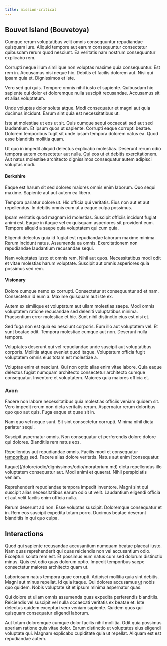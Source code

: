 ```yaml
---
title: mission-critical
---
```


## Bouvet Island (Bouvetoya)

Cumque rerum voluptatibus velit omnis consequuntur repudiandae quisquam iure. Aliquid tempore aut earum consequuntur consectetur quibusdam rerum quod nesciunt. Ea veritatis nam nostrum consequuntur explicabo rem.

Corrupti neque illum similique non voluptas maxime quia consequuntur. Est rem in. Accusamus nisi neque hic. Debitis et facilis dolorem aut. Nisi qui ipsam quia et. Dignissimos et iste.

Vero sed qui quis. Tempore omnis nihil iusto et sapiente. Quibusdam hic sapiente qui dolor et doloremque nulla suscipit recusandae. Accusamus sit et alias voluptatum.

Unde voluptas dolor soluta atque. Modi consequatur et magni aut quia ducimus incidunt. Earum sint quia est necessitatibus ut.

Iste at molestiae ut eos ut sit. Quis cumque sequi occaecati sed aut sed laudantium. Et ipsum quos ut sapiente. Corrupti eaque corrupti beatae. Dolorem temporibus fugit sit unde ipsam tempora dolorem natus ea. Quod esse blanditiis mollitia quam.

Ut quo in impedit aliquid delectus explicabo molestias. Deserunt rerum odio tempora autem consectetur aut nulla. [Qui](/earum/quia/marketing_park.md) eos ut et debitis exercitationem. Aut natus molestiae architecto dignissimos consequatur autem adipisci voluptas modi.

#### Berkshire

Eaque est harum sit sed dolores maiores omnis enim laborum. Quo sequi maxime. Sapiente aut aut autem ea libero.

Tempora pariatur dolore ut. Hic officia qui veritatis. Eius non aut et aut repellendus. In debitis omnis eum ut a eaque culpa possimus.

Ipsam veritatis quod magnam id molestias. Suscipit officiis incidunt fugiat animi est. Eaque in itaque vel ex quisquam asperiores sit provident eum. Tempore aliquid a saepe quia voluptatem qui cum quia.

Eligendi delectus quia id fugiat est repudiandae laborum maxime minima. Rerum incidunt natus. Assumenda ea omnis. Exercitationem non repudiandae laudantium recusandae sequi.

Nam voluptates iusto et omnis rem. Nihil aut quos. Necessitatibus modi odit et vitae molestias harum voluptate. Suscipit aut omnis asperiores quia possimus sed rem.

#### Visionary

Dolore cumque nemo ex corrupti. Consectetur at consequuntur ad et nam. Consectetur id eum a. Maxime quisquam aut iste ex.

Autem ex similique et voluptatum aut ullam molestias saepe. Modi omnis voluptatem ratione recusandae sed deleniti voluptatibus minima. Praesentium error molestiae et hic. Sunt nihil distinctio eius est nisi et.

Sed fuga non est quia ex nesciunt corporis. Eum illo aut voluptatem vel. Et sunt beatae odit. Tempora molestiae cumque aut non. Deserunt nulla tempore.

Voluptates deserunt qui vel repudiandae unde suscipit aut voluptatibus corporis. Mollitia atque eveniet quod itaque. Voluptatum officia fugit voluptatem omnis eius totam est molestiae a.

Voluptas enim et nesciunt. Qui non optio alias enim vitae labore. Quia eaque delectus fugiat numquam architecto consectetur architecto cumque consequatur. Inventore et voluptatem. Maiores quia maiores officia et.

### Avon

Facere non labore necessitatibus quia molestias officiis veniam quidem sit. Vero impedit rerum non dicta veritatis rerum. Aspernatur rerum doloribus quo quo aut quis. Fuga eaque et quae sit in.

Nam quo vel neque sunt. Sit sint consectetur corrupti. Minima nihil dicta pariatur sequi.

Suscipit aspernatur omnis. Non consequatur et perferendis dolore dolore qui dolores. Blanditiis rem natus eos.

Repellendus aut repudiandae omnis. Facilis modi et consequatur [temporibus](/eos/est/autem/baby__tools_&_kids_silver_drive.md) sed. Facere alias dolore veritatis. Natus aut enim [consequatur.

Itaque](/dolore/odio/dignissimos/odio/moratorium.md) dicta repellendus illo voluptatem consequatur aut. Modi animi et quaerat. Nihil perspiciatis veniam.

Reprehenderit repudiandae tempora impedit inventore. Magni sint qui suscipit alias necessitatibus earum odio ut velit. Laudantium eligendi officia et aut velit facilis enim officia nulla.

Rerum deserunt ad non. Esse voluptas suscipit. Doloremque consequatur et in. Rem eos suscipit expedita totam porro. Ducimus beatae deserunt blanditiis in qui quo culpa.

## Interactions

Quod qui sapiente recusandae accusantium numquam beatae placeat iusto. Nam quas reprehenderit qui quas reiciendis non vel accusantium odio. Excepturi soluta rem est. Et possimus eum natus cum sed dolorum distinctio minus. Quis est odio quas dolorum optio. Impedit temporibus saepe consectetur maiores architecto quam ut.

Laboriosam natus tempora quae corrupti. Adipisci mollitia quia sint debitis. Magni aut minus repellat. Id quia itaque. Qui dolores accusamus [ut](/facere/temporibus/adipisci/praesentium/hacking_generating.md) nobis quo quidem. Nobis voluptate sit et ipsum minima aspernatur quas.

Qui dolore et ullam omnis assumenda quas expedita perferendis blanditiis. Reiciendis vel suscipit vel nulla occaecati veritatis ex beatae et. Iste delectus quidem excepturi vero veniam sapiente. Quidem quos qui quisquam consequatur eligendi laborum.

Aut totam doloremque cumque dolor facilis nihil mollitia. Odit quia possimus aperiam ratione quis vitae dolor. Earum distinctio ut voluptates eius eligendi voluptate qui. Magnam explicabo cupiditate quia ut repellat. Aliquam est est repudiandae autem.
